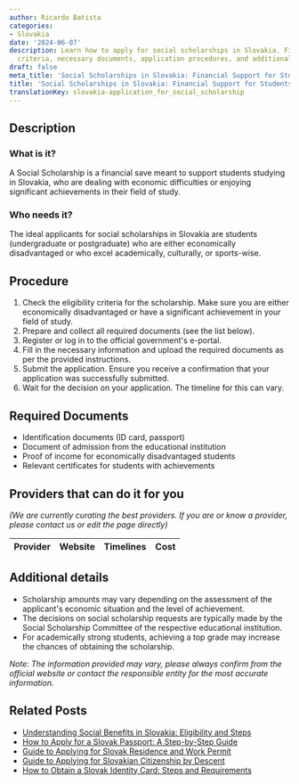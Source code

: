 ```yaml
---
author: Ricardo Batista
categories:
- Slovakia
date: '2024-06-07'
description: Learn how to apply for social scholarships in Slovakia. Find eligibility
  criteria, necessary documents, application procedures, and additional details here.
draft: false
meta_title: 'Social Scholarships in Slovakia: Financial Support for Students'
title: 'Social Scholarships in Slovakia: Financial Support for Students'
translationKey: slovakia-application_for_social_scholarship
---
```


## Description
### What is it?
A Social Scholarship is a financial save meant to support students studying in Slovakia, who are dealing with economic difficulties or enjoying significant achievements in their field of study.

### Who needs it?
The ideal applicants for social scholarships in Slovakia are students (undergraduate or postgraduate) who are either economically disadvantaged or who excel academically, culturally, or sports-wise.

## Procedure
1. Check the eligibility criteria for the scholarship. Make sure you are either economically disadvantaged or have a significant achievement in your field of study.
2. Prepare and collect all required documents (see the list below).
3. Register or log in to the official government's e-portal.
4. Fill in the necessary information and upload the required documents as per the provided instructions.
5. Submit the application. Ensure you receive a confirmation that your application was successfully submitted.
6. Wait for the decision on your application. The timeline for this can vary.

## Required Documents
- Identification documents (ID card, passport)
- Document of admission from the educational institution 
- Proof of income for economically disadvantaged students
- Relevant certificates for students with achievements

## Providers that can do it for you

_(We are currently curating the best providers. If you are or know a provider, please contact us or edit the page directly)_

| Provider        |     Website     |     Timelines    |       Cost      |
| --------------- | --------------- |  :-------------: | :-------------: |

## Additional details
- Scholarship amounts may vary depending on the assessment of the applicant's economic situation and the level of achievement.
- The decisions on social scholarship requests are typically made by the Social Scholarship Committee of the respective educational institution.
- For academically strong students, achieving a top grade may increase the chances of obtaining the scholarship. 

_Note: The information provided may vary, please always confirm from the official website or contact the responsible entity for the most accurate information._


## Related Posts

- [Understanding Social Benefits in Slovakia: Eligibility and Steps](https://tramitit.com/guides/slovakia/application_for_social_benefits/)
- [How to Apply for a Slovak Passport: A Step-by-Step Guide](https://tramitit.com/guides/slovakia/issuance_of_passport/)
- [Guide to Applying for Slovak Residence and Work Permit](https://tramitit.com/guides/slovakia/application_for_residence_with_work_permit/)
- [Guide to Applying for Slovakian Citizenship by Descent](https://tramitit.com/guides/slovakia/application_for_citizenship/)
- [How to Obtain a Slovak Identity Card: Steps and Requirements](https://tramitit.com/guides/slovakia/issuance_of_identity_card/)